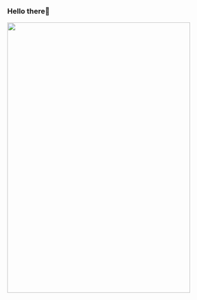 ### Hello there👋

<a href="https://www.instagram.com/alexpeev9/">
<img src="https://starecat.com/content/wp-content/uploads/when-you-write-10-lines-of-code-without-searching-on-google-it-aint-much-but-its-honest-work-farmer.jpg" width="420" height="620">
 </a>
